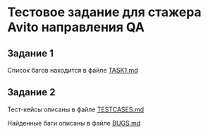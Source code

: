 # Тестовое задание для стажера Avito направления QA
## Задание 1
Список багов находится в файле [TASK1.md]()
## Задание 2
Тест-кейсы описаны в файле [TESTCASES.md](https://github.com/TheSund/Avito-QA-trainee-assignment/blob/main/TESTCASES.md)

Найденные баги описаны в файле [BUGS.md]()
